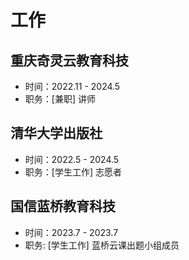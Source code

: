 # 工作


## 重庆奇灵云教育科技

* 时间：2022.11 - 2024.5
* 职务：[兼职] 讲师

## 清华大学出版社

* 时间：2022.5 - 2024.5
* 职务：[学生工作] 志愿者

## 国信蓝桥教育科技

* 时间：2023.7 - 2023.7
* 职务: [学生工作] 蓝桥云课出题小组成员